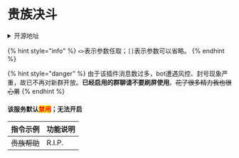 # 贵族决斗

<details>

<summary>开源地址</summary>

[https://github.com/Rs794613/PcrDuel](https://github.com/Rs794613/PcrDuel)

基于开源内容进行修改

</details>

{% hint style="info" %}
`<>`表示参数任取；`[]`表示参数可以省略。
{% endhint %}

{% hint style="danger" %}
由于该插件消息数过多，bot遭遇风控、封号现象严重，故已不再对新群开放。**已经启用的群聊请不要刷屏使用**。~~花了很多精力我也很心累~~
{% endhint %}

#### 该服务默认<mark style="color:red;">禁用</mark>**；无法开启**

| 指令示例     | 功能说明   |
| -------- | ------ |
| ~~贵族帮助~~ | R.I.P. |
